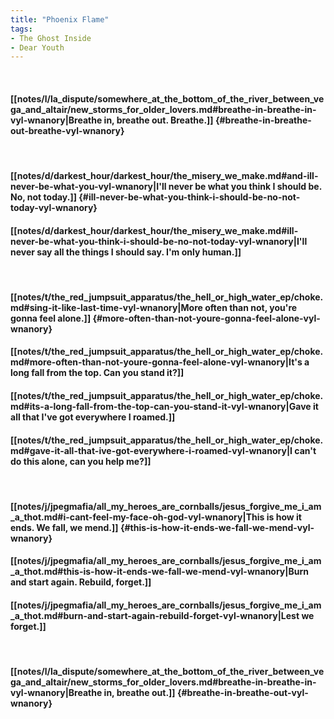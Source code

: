 ```yaml
---
title: "Phoenix Flame"
tags:
- The Ghost Inside
- Dear Youth
---
```

&nbsp;
#### [[notes/l/la_dispute/somewhere_at_the_bottom_of_the_river_between_vega_and_altair/new_storms_for_older_lovers.md#breathe-in-breathe-in-vyl-wnanory|Breathe in, breathe out. Breathe.]] {#breathe-in-breathe-out-breathe-vyl-wnanory}
&nbsp;
#### [[notes/d/darkest_hour/darkest_hour/the_misery_we_make.md#and-ill-never-be-what-you-vyl-wnanory|I'll never be what you think I should be. No, not today.]] {#ill-never-be-what-you-think-i-should-be-no-not-today-vyl-wnanory}
#### [[notes/d/darkest_hour/darkest_hour/the_misery_we_make.md#ill-never-be-what-you-think-i-should-be-no-not-today-vyl-wnanory|I'll never say all the things I should say. I'm only human.]]
&nbsp;
#### [[notes/t/the_red_jumpsuit_apparatus/the_hell_or_high_water_ep/choke.md#sing-it-like-last-time-vyl-wnanory|More often than not, you're gonna feel alone.]] {#more-often-than-not-youre-gonna-feel-alone-vyl-wnanory}
#### [[notes/t/the_red_jumpsuit_apparatus/the_hell_or_high_water_ep/choke.md#more-often-than-not-youre-gonna-feel-alone-vyl-wnanory|It's a long fall from the top. Can you stand it?]]
#### [[notes/t/the_red_jumpsuit_apparatus/the_hell_or_high_water_ep/choke.md#its-a-long-fall-from-the-top-can-you-stand-it-vyl-wnanory|Gave it all that I've got everywhere I roamed.]]
#### [[notes/t/the_red_jumpsuit_apparatus/the_hell_or_high_water_ep/choke.md#gave-it-all-that-ive-got-everywhere-i-roamed-vyl-wnanory|I can't do this alone, can you help me?]]
&nbsp;
#### [[notes/j/jpegmafia/all_my_heroes_are_cornballs/jesus_forgive_me_i_am_a_thot.md#i-cant-feel-my-face-oh-god-vyl-wnanory|This is how it ends. We fall, we mend.]] {#this-is-how-it-ends-we-fall-we-mend-vyl-wnanory}
#### [[notes/j/jpegmafia/all_my_heroes_are_cornballs/jesus_forgive_me_i_am_a_thot.md#this-is-how-it-ends-we-fall-we-mend-vyl-wnanory|Burn and start again. Rebuild, forget.]]
#### [[notes/j/jpegmafia/all_my_heroes_are_cornballs/jesus_forgive_me_i_am_a_thot.md#burn-and-start-again-rebuild-forget-vyl-wnanory|Lest we forget.]]
&nbsp;
#### [[notes/l/la_dispute/somewhere_at_the_bottom_of_the_river_between_vega_and_altair/new_storms_for_older_lovers.md#breathe-in-breathe-in-vyl-wnanory|Breathe in, breathe out.]] {#breathe-in-breathe-out-vyl-wnanory}
